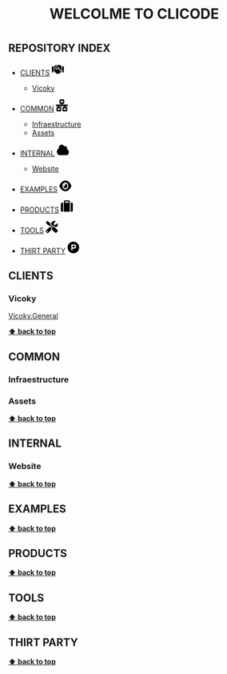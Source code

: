 <h1 align="center"> WELCOLME TO CLICODE <h1>

## REPOSITORY INDEX

- [CLIENTS](#clients) <img src="../images/handshake-solid.svg" width="24" height="24">
  - [Vicoky](#vicoky)

- [COMMON](#common) <img src="../images/network-wired-solid.svg" width="24" height="24">
  - [Infraestructure](#infraestructure)
  - [Assets](#assets)

- [INTERNAL](#internal) <img src="../images/cloud-solid.svg" width="24" height="24">
  - [Website](#website)

- [EXAMPLES](#examples) <img src="../images/eye-solid.svg" width="24" height="24">

- [PRODUCTS](#products) <img src="../images/suitcase-solid.svg" width="24" height="24">

- [TOOLS](#tools) <img src="../images/screwdriver-wrench-solid.svg" width="24" height="24">

- [THIRT PARTY](#thirt-party) <img src="../images/product-hunt-brands.svg" width="24" height="24">

  

## CLIENTS

### Vicoky

[Vicoky.General](https://github.com/clicode1/client-vicoky) 

**[⬆ back to top](#overview)**

  
## COMMON

### Infraestructure

### Assets

**[⬆ back to top](#overview)**

  
## INTERNAL

### Website

**[⬆ back to top](#overview)**


## EXAMPLES

**[⬆ back to top](#overview)**


## PRODUCTS

**[⬆ back to top](#overview)**


## TOOLS

**[⬆ back to top](#overview)**


## THIRT PARTY

**[⬆ back to top](#overview)**

  
